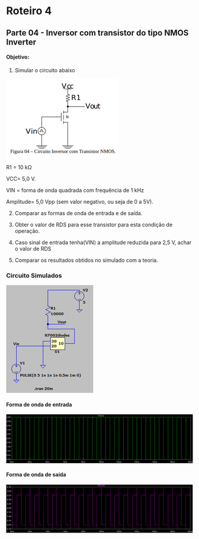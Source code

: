 # Roteiro 4

## Parte 04 - Inversor com transistor do tipo NMOS Inverter

#### Objetivo:

1. Simular o circuito abaixo

![nome](/relatorio_eletronica_1/figura04.png)

 R1 = 10 kΩ

 VCC= 5,0 V.

 VIN = forma de onda quadrada com frequência de 1 kHz

 Amplitude= 5,0 Vpp (sem valor negativo, ou seja de 0 a 5V).

2. Comparar as formas de onda de entrada e de saída.

3. Obter o valor de RDS para esse transistor para esta condição de operação.

4. Caso sinal de entrada tenha(VIN) a amplitude reduzida para 2,5 V, achar o valor de RDS

5. Comparar os resultados obtidos no simulado com a teoria.

### Circuito Simulados

![nome](/relatorio_eletronica_1/circsim.png)

#### Forma de onda de entrada

![nome](/relatorio_eletronica_1/vinvin.png)


#### Forma de onda de saída

![nome](/relatorio_eletronica_1/voutout.png)
